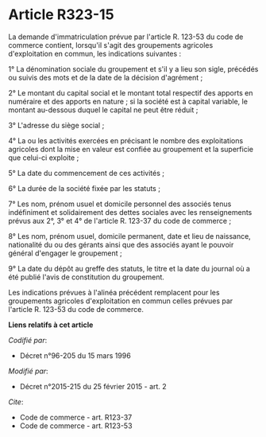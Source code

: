 # Article R323-15

La demande d'immatriculation prévue par l'article R. 123-53 du code de commerce contient, lorsqu'il s'agit des groupements
agricoles d'exploitation en commun, les indications suivantes : 

1° La dénomination sociale du groupement et s'il y a lieu son sigle, précédés ou suivis des mots et de la date de la décision
d'agrément ; 

2° Le montant du capital social et le montant total respectif des apports en numéraire et des apports en nature ; si la
société est à capital variable, le montant au-dessous duquel le capital ne peut être réduit ; 

3° L'adresse du siège social ; 

4° La ou les activités exercées en précisant le nombre des exploitations agricoles dont la mise en valeur est confiée au
groupement et la superficie que celui-ci exploite ; 

5° La date du commencement de ces activités ; 

6° La durée de la société fixée par les statuts ; 

7° Les nom, prénom usuel et domicile personnel des associés tenus indéfiniment et solidairement des dettes sociales avec les
renseignements prévus aux 2°, 3° et 4° de l'article R. 123-37 du code de commerce ; 

8° Les nom, prénom usuel, domicile permanent, date et lieu de naissance, nationalité du ou des gérants ainsi que des associés
ayant le pouvoir général d'engager le groupement ; 

9° La date du dépôt au greffe des statuts, le titre et la date du journal où a été publié l'avis de constitution du
groupement. 

Les indications prévues à l'alinéa précédent remplacent pour les groupements agricoles d'exploitation en commun celles
prévues par l'article R. 123-53 du code de commerce.

**Liens relatifs à cet article**

_Codifié par_:

  - Décret n°96-205 du 15 mars 1996

_Modifié par_:

  - Décret n°2015-215 du 25 février 2015 - art. 2

_Cite_:

  - Code de commerce - art. R123-37
  - Code de commerce - art. R123-53
